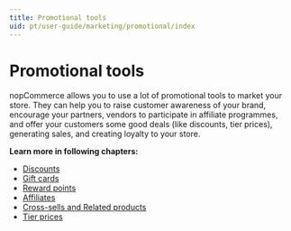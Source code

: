 ```yaml
---
title: Promotional tools
uid: pt/user-guide/marketing/promotional/index
---
```


# Promotional tools

nopCommerce allows you to use a lot of promotional tools to market your store. They can help you to raise customer awareness of your brand, encourage your partners, vendors to participate in affiliate programmes, and offer your customers some good deals (like discounts, tier prices), generating sales, and creating loyalty to your store.

**Learn more in following chapters:**

- [Discounts](xref:pt/user-guide/marketing/promotional/discounts/index)
- [Gift cards](xref:pt/user-guide/marketing/promotional/gift-cards)
- [Reward points](xref:pt/user-guide/marketing/promotional/reward-points)
- [Affiliates](xref:pt/user-guide/marketing/promotional/affiliates)
- [Cross-sells and Related products](xref:pt/user-guide/marketing/promotional/cross-sells-related-products)
- [Tier prices](xref:pt/user-guide/marketing/promotional/tier-prices)
